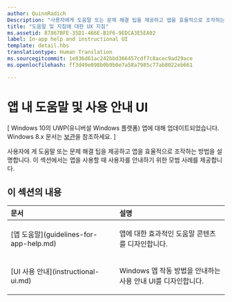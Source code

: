 ```yaml
---
author: QuinnRadich
Description: "사용자에게 도움말 또는 문제 해결 팁을 제공하고 앱을 효율적으로 조작하는 방법을 설명합니다. 이 섹션에서는 앱을 사용할 때 사용자를 안내하기 위한 모범 사례를 제공합니다."
title: "도움말 및 지침에 대한 UX 지침"
ms.assetid: 87867BFE-35D1-466E-B1F6-9EDCA3E5EA92
label: In-app help and instructional UI
template: detail.hbs
translationtype: Human Translation
ms.sourcegitcommit: 1e836d61ac242bbd366457cdf7c8acec9ad29ace
ms.openlocfilehash: ff3d49e098b0b9b0e7a58a7985c77ab8022eb661

---
```


# 앱 내 도움말 및 사용 안내 UI 


\[ Windows 10의 UWP(유니버설 Windows 플랫폼) 앱에 대해 업데이트되었습니다. Windows 8.x 문서는 [보관](http://go.microsoft.com/fwlink/p/?linkid=619132)을 참조하세요. \]

사용자에 게 도움말 또는 문제 해결 팁을 제공하고 앱을 효율적으로 조작하는 방법을 설명합니다. 이 섹션에서는 앱을 사용할 때 사용자를 안내하기 위한 모범 사례를 제공합니다.
## 이 섹션의 내용
<table>
<colgroup>
<col width="50%" />
<col width="50%" />
</colgroup>
<thead>
<tr class="header">
<th align="left">문서</th>
<th align="left">설명</th>
</tr>
</thead>
<tbody>
<tr class="odd">
<td align="left"><p>[앱 도움말](guidelines-for-app-help.md)</p></td>
<td align="left"><p>앱에 대한 효과적인 도움말 콘텐츠를 디자인합니다.</p></td>
</tr>
<tr class="even">
<td align="left"><p>[UI 사용 안내](instructional-ui.md)</p></td>
<td align="left"><p>Windows 앱 작동 방법을 안내하는 사용 안내 UI를 디자인합니다.</p></td>
</tr>
</tbody>
</table>







<!--HONumber=Jun16_HO5-->


